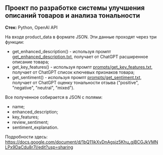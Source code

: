 ## Проект по разработке системы улучшения описаний товаров и анализа тональности

**Стек:** Python, OpenAI API

На входе product_data в формате JSON. Эти данные проходят через три функции:
- get_enhanced_description() - используя промпт [get_enhanced_description.txt](prompts/get_enhanced_description.txt), получает от ChatGPT расширенное описание товара;
- get_key_features() - используя промпт [prompts/get_key_features.txt](prompts/get_key_features.txt), получает от ChatGPT список ключевых признаков товара;
- get_sentiment() - используя промпт [prompts/get_sentiment.txt](prompts/get_sentiment.txt), получает от ChatGPT оценку тональности отзыва ("positive", "negative", "neutral", "mixed").

Все полученное собирается в JSON с полями:
- name;
- enhanced_description;
- key_features;
- review_sentiment;
- sentiment_explanation.

Подробности здесь: https://docs.google.com/document/d/1bQ11ikXvDnAgsjz5Khu_gjBCGJkVMNLPx9DaCdu8r7I/edit?usp=sharing
